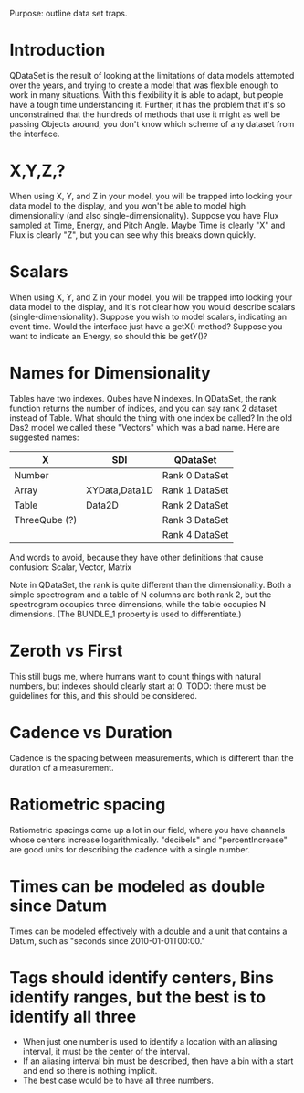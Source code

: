 Purpose: outline data set traps.

# Introduction

QDataSet is the result of looking at the limitations of data models
attempted over the years, and trying to create a model that was flexible
enough to work in many situations. With this flexibility it is able to
adapt, but people have a tough time understanding it. Further, it has
the problem that it's so unconstrained that the hundreds of methods that
use it might as well be passing Objects around, you don't know which
scheme of any dataset from the interface.

# X,Y,Z,?

When using X, Y, and Z in your model, you will be trapped into locking
your data model to the display, and you won't be able to model high
dimensionality (and also single-dimensionality). Suppose you have Flux
sampled at Time, Energy, and Pitch Angle. Maybe Time is clearly "X" and
Flux is clearly "Z", but you can see why this breaks down quickly.

# Scalars

When using X, Y, and Z in your model, you will be trapped into locking
your data model to the display, and it's not clear how you would
describe scalars (single-dimensionality). Suppose you wish to model
scalars, indicating an event time. Would the interface just have a
getX() method? Suppose you want to indicate an Energy, so should this be
getY()?

# Names for Dimensionality

Tables have two indexes. Qubes have N indexes. In QDataSet, the rank
function returns the number of indices, and you can say rank 2 dataset
instead of Table. What should the thing with one index be called? In the
old Das2 model we called these "Vectors" which was a bad name. Here are
suggested names:

| X             | SDI           | QDataSet       |
| ------------- | ------------- | -------------- |
| Number        |               | Rank 0 DataSet |
| Array         | XYData,Data1D | Rank 1 DataSet |
| Table         | Data2D        | Rank 2 DataSet |
| ThreeQube (?) |               | Rank 3 DataSet |
|               |               | Rank 4 DataSet |

And words to avoid, because they have other definitions that cause
confusion: Scalar, Vector, Matrix

Note in QDataSet, the rank is quite different than the dimensionality.
Both a simple spectrogram and a table of N columns are both rank 2, but
the spectrogram occupies three dimensions, while the table occupies N
dimensions. (The BUNDLE\_1 property is used to differentiate.)

# Zeroth vs First

This still bugs me, where humans want to count things with natural
numbers, but indexes should clearly start at 0. TODO: there must be
guidelines for this, and this should be considered.

# Cadence vs Duration

Cadence is the spacing between measurements, which is different than the
duration of a measurement.

# Ratiometric spacing

Ratiometric spacings come up a lot in our field, where you have channels
whose centers increase logarithmically. "decibels" and "percentIncrease"
are good units for describing the cadence with a single number.

# Times can be modeled as double since Datum

Times can be modeled effectively with a double and a unit that contains
a Datum, such as "seconds since 2010-01-01T00:00."

# Tags should identify centers, Bins identify ranges, but the best is to identify all three

  - When just one number is used to identify a location with an aliasing
    interval, it must be the center of the interval.
  - If an aliasing interval bin must be described, then have a bin with
    a start and end so there is nothing implicit.
  - The best case would be to have all three numbers.
